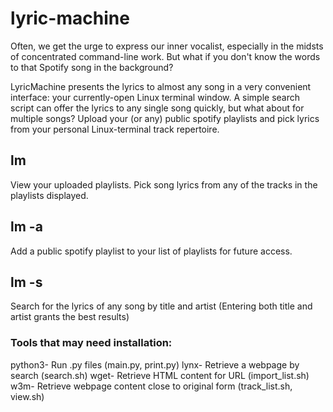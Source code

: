 # lyric-machine

Often, we get the urge to express our inner vocalist, especially in the midsts of concentrated command-line work. But what if you don't know the words to that Spotify song in the background? 

LyricMachine presents the lyrics to almost any song in a very convenient interface: your currently-open Linux terminal window. A simple search script can offer the lyrics to any single song quickly, but what about for multiple songs? Upload your (or any) public spotify playlists and pick lyrics from your personal Linux-terminal track repertoire. 

## lm
View your uploaded playlists. Pick song lyrics from any of the tracks in the playlists displayed.

## lm -a <spotify-playlist-url>
Add a public spotify playlist to your list of playlists for future access.

## lm -s <search-content>
Search for the lyrics of any song by title and artist (Entering both title and artist grants the best results)

### Tools that may need installation: 
python3- Run .py files (main.py, print.py)
lynx- Retrieve a webpage by search (search.sh)
wget- Retrieve HTML content for URL (import_list.sh)
w3m- Retrieve webpage content close to original form (track_list.sh, view.sh)


